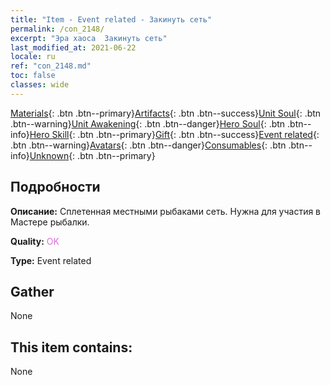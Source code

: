 ```yaml
---
title: "Item - Event related - Закинуть сеть"
permalink: /con_2148/
excerpt: "Эра хаоса  Закинуть сеть"
last_modified_at: 2021-06-22
locale: ru
ref: "con_2148.md"
toc: false
classes: wide
---
```

 [Materials](/ItemsRU/){: .btn .btn--primary}[Artifacts](/ItemsRU/Artifacts/){: .btn .btn--success}[Unit Soul](/ItemsRU/UnitSoul/){: .btn .btn--warning}[Unit Awakening](/ItemsRU/UnitAwakening/){: .btn .btn--danger}[Hero Soul](/ItemsRU/HeroSoul/){: .btn .btn--info}[Hero Skill](/ItemsRU/HeroSkill/){: .btn .btn--primary}[Gift](/ItemsRU/Gift/){: .btn .btn--success}[Event related](/ItemsRU/Events/){: .btn .btn--warning}[Avatars](/ItemsRU/Avatars/){: .btn .btn--danger}[Consumables](/ItemsRU/Consumables/){: .btn .btn--info}[Unknown](/ItemsRU/Unknown/){: .btn .btn--primary}

## Подробности
 **Описание:** Сплетенная местными рыбаками сеть. Нужна для участия в Мастере рыбалки.

 **Quality:** <span style="color: #DA70D6">OK</span>

 **Type:** Event related

## Gather

  None

## This item contains:

  None

